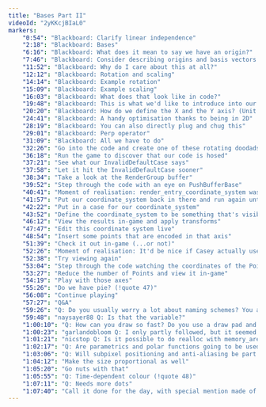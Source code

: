 ```yaml
---
title: "Bases Part II"
videoId: "2yKKcjBIaL0"
markers:
    "0:54": "Blackboard: Clarify linear independence"
    "2:18": "Blackboard: Bases"
    "6:16": "Blackboard: What does it mean to say we have an origin?"
    "7:46": "Blackboard: Consider describing origins and basis vectors in terms of other origins and basis vectors"
    "11:52": "Blackboard: Why do I care about this at all?"
    "12:12": "Blackboard: Rotation and scaling"
    "14:14": "Blackboard: Example rotation"
    "15:09": "Blackboard: Example scaling"
    "16:03": "Blackboard: What does that look like in code?"
    "19:48": "Blackboard: This is what we'd like to introduce into our renderer now"
    "20:20": "Blackboard: How do we define the X and the Y axis? (Unit circle)"
    "24:41": "Blackboard: A handy optimisation thanks to being in 2D"
    "28:19": "Blackboard: You can also directly plug and chug this"
    "29:01": "Blackboard: Perp operator"
    "31:09": "Blackboard: All we have to do"
    "32:26": "Go into the code and create one of these rotating doodads"
    "36:18": "Run the game to discover that our code is hosed"
    "37:21": "See what our InvalidDefaultCase says"
    "37:58": "Let it hit the InvalidDefaultCase sooner"
    "38:34": "Take a look at the RenderGroup buffer"
    "39:52": "Step through the code with an eye on PushBufferBase"
    "40:41": "Moment of realisation: render_entry_coordinate_system was missing its Header"
    "41:57": "Put our coordinate_system back in there and run again until it hits the InvalidDefaultCase"
    "42:22": "Put in a case for our coordinate_system"
    "43:52": "Define the coordinate_system to be something that's visible"
    "46:12": "View the results in-game and apply transforms"
    "47:47": "Edit this coordinate system live"
    "48:54": "Insert some points that are encoded in that axis"
    "51:39": "Check it out in-game (...or not)"
    "52:26": "Moment of realisation: It'd be nice if Casey actually used PIndex"
    "52:38": "Try viewing again"
    "53:04": "Step through the code watching the coordinates of the Points"
    "53:27": "Reduce the number of Points and view it in-game"
    "54:19": "Play with those axes"
    "55:26": "Do we have pie? (!quote 47)"
    "56:08": "Continue playing"
    "57:27": "Q&A"
    "59:26": "Q: Do you usually worry a lot about naming schemes? You always seem to choose a good enough name and move on"
    "59:48": "naysayer88 Q: Is that the variable?"
    "1:00:10": "Q: How can you draw so fast? Do you use a draw pad and pen?"
    "1:00:23": "garlandobloom Q: I only partly followed, but it seemed fairly easy to get the basic rotation up and running. I'm wondering how much more work it will be to start rendering textures by sampling them across the plane"
    "1:01:21": "nicstop Q: Is it possible to do realloc with memory_arena?"
    "1:02:17": "Q: Are parametrics and polar functions going to be used later on?"
    "1:03:06": "Q: Will subpixel positioning and anti-aliasing be part of the software renderer in the exploration phase?"
    "1:04:12": "Make the size proportional as well"
    "1:05:20": "Go nuts with that"
    "1:05:55": "Q: Time-dependent colour (!quote 48)"
    "1:07:11": "Q: Needs more dots"
    "1:07:40": "Call it done for the day, with special mention made of that weird pulsating thing (!quote 49) and a glimpse into the future"
---
```

